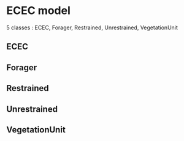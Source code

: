 # ECEC model

5 classes : ECEC, Forager, Restrained, Unrestrained, VegetationUnit

## ECEC

## Forager

## Restrained

## Unrestrained

## VegetationUnit
